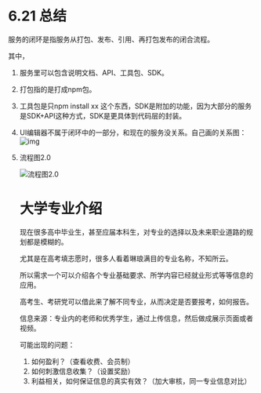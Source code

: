 # 6.21 总结

服务的闭环是指服务从打包、发布、引用、再打包发布的闭合流程。

其中，

1. 服务里可以包含说明文档、API、工具包、SDK。

2. 打包指的是打成npm包。

3. 工具包是只npm install xx 这个东西，SDK是附加的功能，因为大部分的服务是SDK+API这种方式，SDK是更具体到代码层的封装。

4. UI编辑器不属于闭环中的一部分，和现在的服务没关系。自己画的关系图：﻿![img](https://images-cdn.shimo.im/mm0gDJ7IjlI3GsH3/企业微信截图_15293912824513.png!thumbnail)﻿ 

5. 流程图2.0

   ![流程图2.0](C:\Users\Administrator\Downloads\流程图2.0.png)

   # 大学专业介绍

   现在很多高中毕业生，甚至应届本科生，对专业的选择以及未来职业道路的规划都是模糊的。

   尤其是在高考填志愿时，很多人看着琳琅满目的专业名称，不知所云。

   所以需求一个可以介绍各个专业基础要求、所学内容已经就业形式等等信息的应用。

   高考生、考研党可以借此来了解不同专业，从而决定是否要报考，如何报告。

   信息来源：专业内的老师和优秀学生，通过上传信息，然后做成展示页面或者视频。

   可能出现的问题：

   1. 如何盈利？（查看收费、会员制）
   2. 如何刺激信息收集？（设置奖励）
   3. 利益相关，如何保证信息的真实有效？（加大审核，同一专业信息对比）